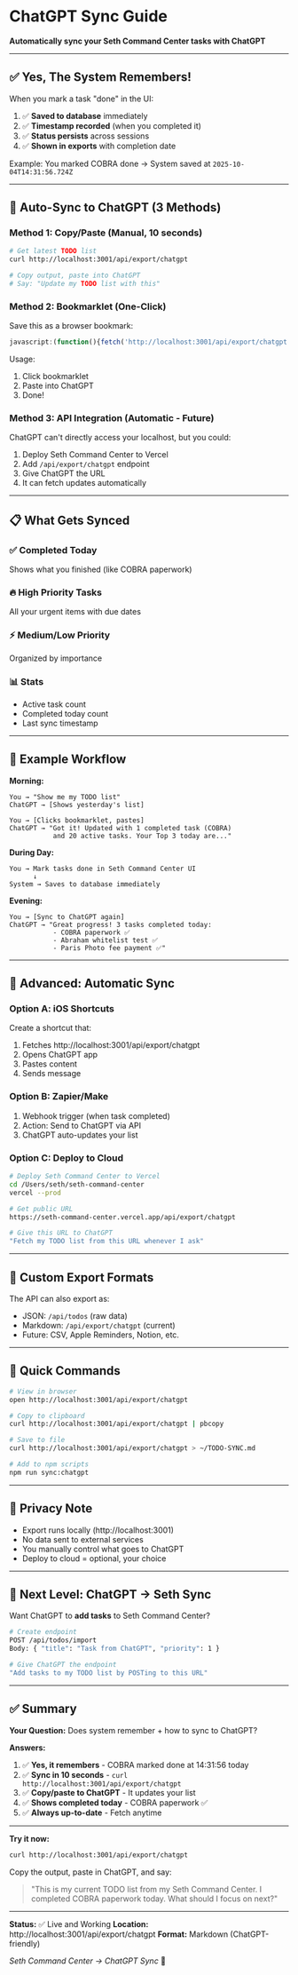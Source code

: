 # ChatGPT Sync Guide

**Automatically sync your Seth Command Center tasks with ChatGPT**

---

## ✅ Yes, The System Remembers!

When you mark a task "done" in the UI:
1. ✅ **Saved to database** immediately
2. ✅ **Timestamp recorded** (when you completed it)
3. ✅ **Status persists** across sessions
4. ✅ **Shown in exports** with completion date

Example: You marked COBRA done → System saved at `2025-10-04T14:31:56.724Z`

---

## 🔄 Auto-Sync to ChatGPT (3 Methods)

### Method 1: Copy/Paste (Manual, 10 seconds)

```bash
# Get latest TODO list
curl http://localhost:3001/api/export/chatgpt

# Copy output, paste into ChatGPT
# Say: "Update my TODO list with this"
```

### Method 2: Bookmarklet (One-Click)

Save this as a browser bookmark:

```javascript
javascript:(function(){fetch('http://localhost:3001/api/export/chatgpt').then(r=>r.text()).then(t=>{navigator.clipboard.writeText(t);alert('TODO list copied! Paste into ChatGPT')})})()
```

Usage:
1. Click bookmarklet
2. Paste into ChatGPT
3. Done!

### Method 3: API Integration (Automatic - Future)

ChatGPT can't directly access your localhost, but you could:
1. Deploy Seth Command Center to Vercel
2. Add `/api/export/chatgpt` endpoint
3. Give ChatGPT the URL
4. It can fetch updates automatically

---

## 📋 What Gets Synced

### ✅ Completed Today
Shows what you finished (like COBRA paperwork)

### 🔥 High Priority Tasks
All your urgent items with due dates

### ⚡ Medium/Low Priority
Organized by importance

### 📊 Stats
- Active task count
- Completed today count
- Last sync timestamp

---

## 🎯 Example Workflow

**Morning:**
```
You → "Show me my TODO list"
ChatGPT → [Shows yesterday's list]

You → [Clicks bookmarklet, pastes]
ChatGPT → "Got it! Updated with 1 completed task (COBRA)
           and 20 active tasks. Your Top 3 today are..."
```

**During Day:**
```
You → Mark tasks done in Seth Command Center UI
      ↓
System → Saves to database immediately
```

**Evening:**
```
You → [Sync to ChatGPT again]
ChatGPT → "Great progress! 3 tasks completed today:
           - COBRA paperwork ✅
           - Abraham whitelist test ✅
           - Paris Photo fee payment ✅"
```

---

## 🔧 Advanced: Automatic Sync

### Option A: iOS Shortcuts
Create a shortcut that:
1. Fetches http://localhost:3001/api/export/chatgpt
2. Opens ChatGPT app
3. Pastes content
4. Sends message

### Option B: Zapier/Make
1. Webhook trigger (when task completed)
2. Action: Send to ChatGPT via API
3. ChatGPT auto-updates your list

### Option C: Deploy to Cloud
```bash
# Deploy Seth Command Center to Vercel
cd /Users/seth/seth-command-center
vercel --prod

# Get public URL
https://seth-command-center.vercel.app/api/export/chatgpt

# Give this URL to ChatGPT
"Fetch my TODO list from this URL whenever I ask"
```

---

## 🎨 Custom Export Formats

The API can also export as:
- JSON: `/api/todos` (raw data)
- Markdown: `/api/export/chatgpt` (current)
- Future: CSV, Apple Reminders, Notion, etc.

---

## 📝 Quick Commands

```bash
# View in browser
open http://localhost:3001/api/export/chatgpt

# Copy to clipboard
curl http://localhost:3001/api/export/chatgpt | pbcopy

# Save to file
curl http://localhost:3001/api/export/chatgpt > ~/TODO-SYNC.md

# Add to npm scripts
npm run sync:chatgpt
```

---

## 🔐 Privacy Note

- Export runs locally (http://localhost:3001)
- No data sent to external services
- You manually control what goes to ChatGPT
- Deploy to cloud = optional, your choice

---

## 🚀 Next Level: ChatGPT → Seth Sync

Want ChatGPT to **add tasks** to Seth Command Center?

```bash
# Create endpoint
POST /api/todos/import
Body: { "title": "Task from ChatGPT", "priority": 1 }

# Give ChatGPT the endpoint
"Add tasks to my TODO list by POSTing to this URL"
```

---

## ✅ Summary

**Your Question:** Does system remember + how to sync to ChatGPT?

**Answers:**
1. ✅ **Yes, it remembers** - COBRA marked done at 14:31:56 today
2. ✅ **Sync in 10 seconds** - `curl http://localhost:3001/api/export/chatgpt`
3. ✅ **Copy/paste to ChatGPT** - It updates your list
4. ✅ **Shows completed today** - COBRA paperwork ✅
5. ✅ **Always up-to-date** - Fetch anytime

---

**Try it now:**
```bash
curl http://localhost:3001/api/export/chatgpt
```

Copy the output, paste in ChatGPT, and say:
> "This is my current TODO list from my Seth Command Center.
> I completed COBRA paperwork today. What should I focus on next?"

---

**Status:** ✅ Live and Working
**Location:** http://localhost:3001/api/export/chatgpt
**Format:** Markdown (ChatGPT-friendly)

*Seth Command Center → ChatGPT Sync* 🔄
